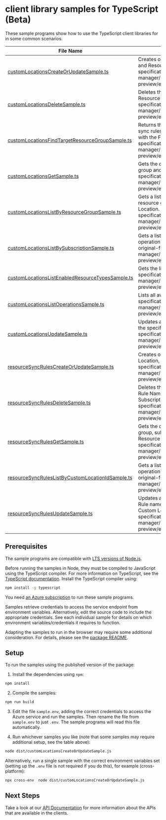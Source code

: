 # client library samples for TypeScript (Beta)

These sample programs show how to use the TypeScript client libraries for in some common scenarios.

| **File Name**                                                                                     | **Description**                                                                                                                                                                                                                                                                                                                                             |
| ------------------------------------------------------------------------------------------------- | ----------------------------------------------------------------------------------------------------------------------------------------------------------------------------------------------------------------------------------------------------------------------------------------------------------------------------------------------------------- |
| [customLocationsCreateOrUpdateSample.ts][customlocationscreateorupdatesample]                     | Creates or updates a Custom Location in the specified Subscription and Resource Group x-ms-original-file: specification/extendedlocation/resource-manager/Microsoft.ExtendedLocation/preview/2021-08-31-preview/examples/CustomLocationsCreate_Update.json                                                                                                  |
| [customLocationsDeleteSample.ts][customlocationsdeletesample]                                     | Deletes the Custom Location with the specified Resource Name, Resource Group, and Subscription Id. x-ms-original-file: specification/extendedlocation/resource-manager/Microsoft.ExtendedLocation/preview/2021-08-31-preview/examples/CustomLocationsDelete.json                                                                                            |
| [customLocationsFindTargetResourceGroupSample.ts][customlocationsfindtargetresourcegroupsample]   | Returns the target resource group associated with the resource sync rules of the Custom Location that match the rules passed in with the Find Target Resource Group Request. x-ms-original-file: specification/extendedlocation/resource-manager/Microsoft.ExtendedLocation/preview/2021-08-31-preview/examples/CustomLocationsFindTargetResourceGroup.json |
| [customLocationsGetSample.ts][customlocationsgetsample]                                           | Gets the details of the customLocation with a specified resource group and name. x-ms-original-file: specification/extendedlocation/resource-manager/Microsoft.ExtendedLocation/preview/2021-08-31-preview/examples/CustomLocationsGet.json                                                                                                                 |
| [customLocationsListByResourceGroupSample.ts][customlocationslistbyresourcegroupsample]           | Gets a list of Custom Locations in the specified subscription and resource group. The operation returns properties of each Custom Location. x-ms-original-file: specification/extendedlocation/resource-manager/Microsoft.ExtendedLocation/preview/2021-08-31-preview/examples/CustomLocationsListByResourceGroup.json                                      |
| [customLocationsListBySubscriptionSample.ts][customlocationslistbysubscriptionsample]             | Gets a list of Custom Locations in the specified subscription. The operation returns properties of each Custom Location x-ms-original-file: specification/extendedlocation/resource-manager/Microsoft.ExtendedLocation/preview/2021-08-31-preview/examples/CustomLocationsListBySubscription.json                                                           |
| [customLocationsListEnabledResourceTypesSample.ts][customlocationslistenabledresourcetypessample] | Gets the list of the Enabled Resource Types. x-ms-original-file: specification/extendedlocation/resource-manager/Microsoft.ExtendedLocation/preview/2021-08-31-preview/examples/CustomLocationsListEnabledResourceTypes.json                                                                                                                                |
| [customLocationsListOperationsSample.ts][customlocationslistoperationssample]                     | Lists all available Custom Locations operations. x-ms-original-file: specification/extendedlocation/resource-manager/Microsoft.ExtendedLocation/preview/2021-08-31-preview/examples/CustomLocationsListOperations.json                                                                                                                                      |
| [customLocationsUpdateSample.ts][customlocationsupdatesample]                                     | Updates a Custom Location with the specified Resource Name in the specified Resource Group and Subscription. x-ms-original-file: specification/extendedlocation/resource-manager/Microsoft.ExtendedLocation/preview/2021-08-31-preview/examples/CustomLocationsPatch.json                                                                                   |
| [resourceSyncRulesCreateOrUpdateSample.ts][resourcesyncrulescreateorupdatesample]                 | Creates or updates a Resource Sync Rule in the parent Custom Location, Subscription Id and Resource Group x-ms-original-file: specification/extendedlocation/resource-manager/Microsoft.ExtendedLocation/preview/2021-08-31-preview/examples/ResourceSyncRulesCreate_Update.json                                                                            |
| [resourceSyncRulesDeleteSample.ts][resourcesyncrulesdeletesample]                                 | Deletes the Resource Sync Rule with the specified Resource Sync Rule Name, Custom Location Resource Name, Resource Group, and Subscription Id. x-ms-original-file: specification/extendedlocation/resource-manager/Microsoft.ExtendedLocation/preview/2021-08-31-preview/examples/ResourceSyncRulesDelete.json                                              |
| [resourceSyncRulesGetSample.ts][resourcesyncrulesgetsample]                                       | Gets the details of the resourceSyncRule with a specified resource group, subscription id Custom Location resource name and Resource Sync Rule name. x-ms-original-file: specification/extendedlocation/resource-manager/Microsoft.ExtendedLocation/preview/2021-08-31-preview/examples/ResourceSyncRulesGet.json                                           |
| [resourceSyncRulesListByCustomLocationIdSample.ts][resourcesyncruleslistbycustomlocationidsample] | Gets a list of Resource Sync Rules in the specified subscription. The operation returns properties of each Resource Sync Rule x-ms-original-file: specification/extendedlocation/resource-manager/Microsoft.ExtendedLocation/preview/2021-08-31-preview/examples/ResourceSyncRulesListByCustomLocationID.json                                               |
| [resourceSyncRulesUpdateSample.ts][resourcesyncrulesupdatesample]                                 | Updates a Resource Sync Rule with the specified Resource Sync Rule name in the specified Resource Group, Subscription and Custom Location name. x-ms-original-file: specification/extendedlocation/resource-manager/Microsoft.ExtendedLocation/preview/2021-08-31-preview/examples/ResourceSyncRulesPatch.json                                              |

## Prerequisites

The sample programs are compatible with [LTS versions of Node.js](https://github.com/nodejs/release#release-schedule).

Before running the samples in Node, they must be compiled to JavaScript using the TypeScript compiler. For more information on TypeScript, see the [TypeScript documentation][typescript]. Install the TypeScript compiler using:

```bash
npm install -g typescript
```

You need [an Azure subscription][freesub] to run these sample programs.

Samples retrieve credentials to access the service endpoint from environment variables. Alternatively, edit the source code to include the appropriate credentials. See each individual sample for details on which environment variables/credentials it requires to function.

Adapting the samples to run in the browser may require some additional consideration. For details, please see the [package README][package].

## Setup

To run the samples using the published version of the package:

1. Install the dependencies using `npm`:

```bash
npm install
```

2. Compile the samples:

```bash
npm run build
```

3. Edit the file `sample.env`, adding the correct credentials to access the Azure service and run the samples. Then rename the file from `sample.env` to just `.env`. The sample programs will read this file automatically.

4. Run whichever samples you like (note that some samples may require additional setup, see the table above):

```bash
node dist/customLocationsCreateOrUpdateSample.js
```

Alternatively, run a single sample with the correct environment variables set (setting up the `.env` file is not required if you do this), for example (cross-platform):

```bash
npx cross-env  node dist/customLocationsCreateOrUpdateSample.js
```

## Next Steps

Take a look at our [API Documentation][apiref] for more information about the APIs that are available in the clients.

[customlocationscreateorupdatesample]: https://github.com/Azure/azure-sdk-for-js/blob/main/sdk/extendedlocation/arm-extendedlocation/samples/v1-beta/typescript/src/customLocationsCreateOrUpdateSample.ts
[customlocationsdeletesample]: https://github.com/Azure/azure-sdk-for-js/blob/main/sdk/extendedlocation/arm-extendedlocation/samples/v1-beta/typescript/src/customLocationsDeleteSample.ts
[customlocationsfindtargetresourcegroupsample]: https://github.com/Azure/azure-sdk-for-js/blob/main/sdk/extendedlocation/arm-extendedlocation/samples/v1-beta/typescript/src/customLocationsFindTargetResourceGroupSample.ts
[customlocationsgetsample]: https://github.com/Azure/azure-sdk-for-js/blob/main/sdk/extendedlocation/arm-extendedlocation/samples/v1-beta/typescript/src/customLocationsGetSample.ts
[customlocationslistbyresourcegroupsample]: https://github.com/Azure/azure-sdk-for-js/blob/main/sdk/extendedlocation/arm-extendedlocation/samples/v1-beta/typescript/src/customLocationsListByResourceGroupSample.ts
[customlocationslistbysubscriptionsample]: https://github.com/Azure/azure-sdk-for-js/blob/main/sdk/extendedlocation/arm-extendedlocation/samples/v1-beta/typescript/src/customLocationsListBySubscriptionSample.ts
[customlocationslistenabledresourcetypessample]: https://github.com/Azure/azure-sdk-for-js/blob/main/sdk/extendedlocation/arm-extendedlocation/samples/v1-beta/typescript/src/customLocationsListEnabledResourceTypesSample.ts
[customlocationslistoperationssample]: https://github.com/Azure/azure-sdk-for-js/blob/main/sdk/extendedlocation/arm-extendedlocation/samples/v1-beta/typescript/src/customLocationsListOperationsSample.ts
[customlocationsupdatesample]: https://github.com/Azure/azure-sdk-for-js/blob/main/sdk/extendedlocation/arm-extendedlocation/samples/v1-beta/typescript/src/customLocationsUpdateSample.ts
[resourcesyncrulescreateorupdatesample]: https://github.com/Azure/azure-sdk-for-js/blob/main/sdk/extendedlocation/arm-extendedlocation/samples/v1-beta/typescript/src/resourceSyncRulesCreateOrUpdateSample.ts
[resourcesyncrulesdeletesample]: https://github.com/Azure/azure-sdk-for-js/blob/main/sdk/extendedlocation/arm-extendedlocation/samples/v1-beta/typescript/src/resourceSyncRulesDeleteSample.ts
[resourcesyncrulesgetsample]: https://github.com/Azure/azure-sdk-for-js/blob/main/sdk/extendedlocation/arm-extendedlocation/samples/v1-beta/typescript/src/resourceSyncRulesGetSample.ts
[resourcesyncruleslistbycustomlocationidsample]: https://github.com/Azure/azure-sdk-for-js/blob/main/sdk/extendedlocation/arm-extendedlocation/samples/v1-beta/typescript/src/resourceSyncRulesListByCustomLocationIdSample.ts
[resourcesyncrulesupdatesample]: https://github.com/Azure/azure-sdk-for-js/blob/main/sdk/extendedlocation/arm-extendedlocation/samples/v1-beta/typescript/src/resourceSyncRulesUpdateSample.ts
[apiref]: https://docs.microsoft.com/javascript/api/@azure/arm-extendedlocation?view=azure-node-preview
[freesub]: https://azure.microsoft.com/free/
[package]: https://github.com/Azure/azure-sdk-for-js/tree/main/sdk/extendedlocation/arm-extendedlocation/README.md
[typescript]: https://www.typescriptlang.org/docs/home.html
